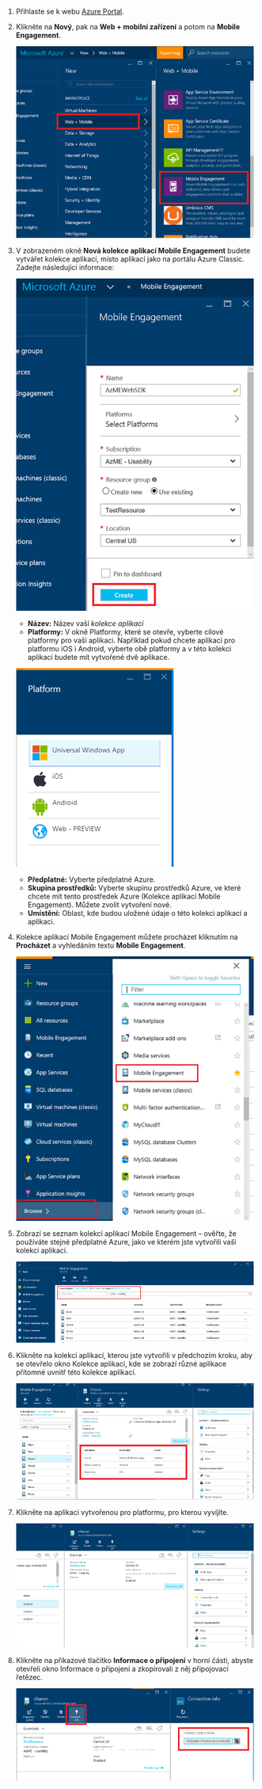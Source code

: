 1. Přihlaste se k webu [Azure Portal](https://portal.azure.com).

2. Klikněte na **Nový**, pak na **Web + mobilní zařízení** a potom na **Mobile Engagement**.

    ![](./media/mobile-engagement-create-app-in-portal-new/browse-azme-extension.png)

3. V zobrazeném okně **Nová kolekce aplikací Mobile Engagement** budete vytvářet kolekce aplikací, místo aplikací jako na portálu Azure Classic. Zadejte následující informace:

    ![](./media/mobile-engagement-create-app-in-portal-new/new-azme-app.png)

    - **Název:** Název vaší *kolekce aplikací* 
    - **Platformy:** V okně Platformy, které se otevře, vyberte cílové platformy pro vaši aplikaci. Například pokud chcete aplikaci pro platformu iOS i Android, vyberte obě platformy a v této kolekci aplikací budete mít vytvořené dvě aplikace. 

    ![](./media/mobile-engagement-create-app-in-portal-new/choose-platform.png)

    - **Předplatné:** Vyberte předplatné Azure. 
    - **Skupina prostředků:** Vyberte skupinu prostředků Azure, ve které chcete mít tento prostředek Azure (Kolekce aplikací Mobile Engagement). Můžete zvolit vytvoření nové.  
    - **Umístění:** Oblast, kde budou uložené údaje o této kolekci aplikací a aplikaci.

5. Kolekce aplikací Mobile Engagement můžete procházet kliknutím na **Procházet** a vyhledáním textu **Mobile Engagement**.

    ![](./media/mobile-engagement-create-app-in-portal-new/browse-mobile-engagement-menu.png)

6. Zobrazí se seznam kolekcí aplikací Mobile Engagement – ověřte, že používáte stejné předplatné Azure, jako ve kterém jste vytvořili vaši kolekci aplikací.

    ![](./media/mobile-engagement-create-app-in-portal-new/browse-mobile-engagement.png)

7. Klikněte na kolekci aplikací, kterou jste vytvořili v předchozím kroku, aby se otevřelo okno Kolekce aplikací, kde se zobrazí různé aplikace přítomné uvnitř této kolekce aplikací. 

    ![](./media/mobile-engagement-create-app-in-portal-new/mobile-engagement-app-collection.png)

8. Klikněte na aplikaci vytvořenou pro platformu, pro kterou vyvíjíte. 

    ![](./media/mobile-engagement-create-app-in-portal-new/mobile-engagement-app.png)

9. Klikněte na příkazové tlačítko **Informace o připojení** v horní části, abyste otevřeli okno Informace o připojení a zkopírovali z něj připojovací řetězec. 

    ![](./media/mobile-engagement-create-app-in-portal-new/app-connection-info.png)



<!---HONumber=Aug16_HO4-->


